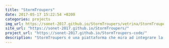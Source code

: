 ```yaml
---
title: "StormTroupers"
date: 2017-05-17 15:22:54 +0200
categories: projects
img_url: https://sonet-2017.github.io/StormTroupers/vetrina/StormTroupers.png
site_url: "https://sonet-2017.github.io/StormTroupers/"
project_url: "https://sonet-2017.github.io/StormTroupers-code/"
description: "StormTroupers è una piattaforma che mira ad integrare la ricerca geolocalizzata di cineasti (professionisti o amatoriali) con cui lavorare, con le funzionalità di gestione del flusso del lavoro ..."
---
```


